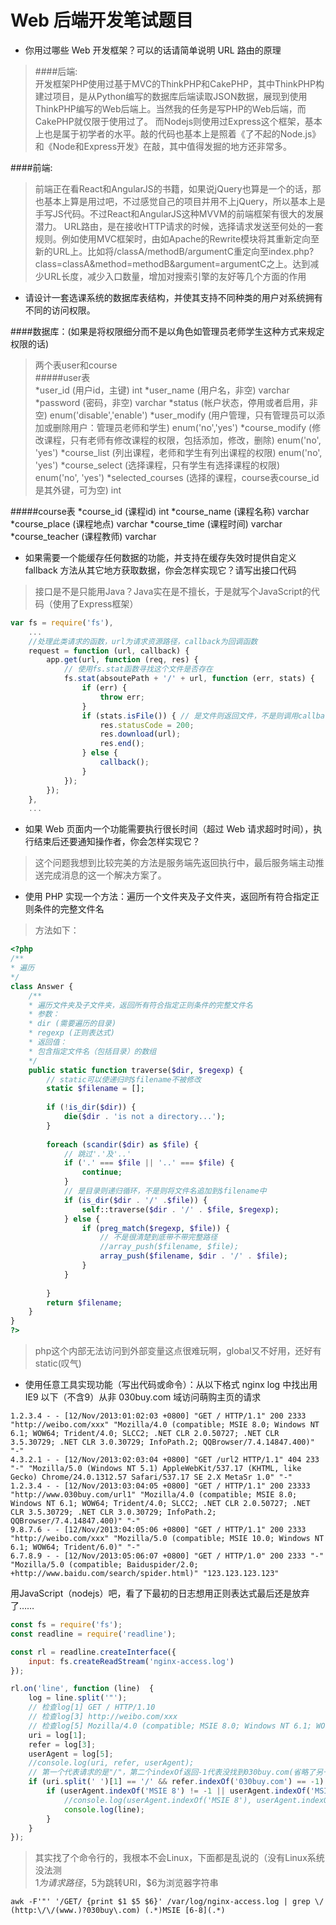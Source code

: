 # Web 后端开发笔试题目

- 你用过哪些 Web 开发框架？可以的话请简单说明 URL 路由的原理

>####后端:     
>开发框架PHP使用过基于MVC的ThinkPHP和CakePHP，其中ThinkPHP构建过项目，是从Python编写的数据库后端读取JSON数据，展现到使用ThinkPHP编写的Web后端上。当然我的任务是写PHP的Web后端，而CakePHP就仅限于使用过了。
>而Nodejs则使用过Express这个框架，基本上也是属于初学者的水平。敲的代码也基本上是照着《了不起的Node.js》和《Node和Express开发》在敲，其中值得发掘的地方还非常多。    

####前端:    
>前端正在看React和AngularJS的书籍，如果说jQuery也算是一个的话，那也基本上算是用过吧，不过感觉自己的项目并用不上jQuery，所以基本上是手写JS代码。不过React和AngularJS这种MVVM的前端框架有很大的发展潜力。
>URL路由，是在接收HTTP请求的时候，选择请求发送至何处的一套规则。例如使用MVC框架时，由如Apache的Rewrite模块将其重新定向至新的URL上。比如将/classA/methodB/argumentC重定向至index.php?class=classA&method=methodB&argument=argumentC之上。达到减少URL长度，减少入口数量，增加对搜索引擎的友好等几个方面的作用

- 请设计一套选课系统的数据库表结构，并使其支持不同种类的用户对系统拥有不同的访问权限。

####数据库：(如果是将权限细分而不是以角色如管理员老师学生这种方式来规定权限的话)   

>两个表user和course     
 #####user表    
 *user_id (用户id，主键) int
 *user_name (用户名，非空) varchar
 *password (密码，非空) varchar
 *status (帐户状态，停用或者启用，非空) enum('disable','enable')
 *user_modify (用户管理，只有管理员可以添加或删除用户：管理员老师和学生) enum('no','yes')
 *course_modify (修改课程，只有老师有修改课程的权限，包括添加，修改，删除) enum('no', 'yes')
 *course_list (列出课程，老师和学生有列出课程的权限) enum('no', 'yes')
 *course_select (选择课程，只有学生有选择课程的权限) enum('no', 'yes')
 *selected_courses (选择的课程，course表course_id是其外键，可为空) int
 
 #####course表
 *course_id (课程id) int
 *course_name (课程名称) varchar
 *course_place (课程地点) varchar
 *course_time (课程时间) varchar 
 *course_teacher (课程教师) varchar

- 如果需要一个能缓存任何数据的功能，并支持在缓存失效时提供自定义 fallback 方法从其它地方获取数据，你会怎样实现它？请写出接口代码

>接口是不是只能用Java？Java实在是不擅长，于是就写个JavaScript的代码（使用了Express框架）
```javascript
var fs = require('fs'),
	...
	//处理此类请求的函数，url为请求资源路径，callback为回调函数
	request = function (url, callback) { 
		app.get(url, function (req, res) {
			// 使用fs.stat函数寻找这个文件是否存在
			fs.stat(absoutePath + '/' + url, function (err, stats) {
				if (err) {
					throw err;
				}
				if (stats.isFile()) { // 是文件则返回文件，不是则调用callback回调
					res.statusCode = 200;
					res.download(url);
					res.end();
				} else {
					callback();
				}
			});
		});
	},
	...
```

- 如果 Web 页面内一个功能需要执行很长时间（超过 Web 请求超时时间），执行结束后还要通知操作者，你会怎样实现它？

>这个问题我想到比较完美的方法是服务端先返回执行中，最后服务端主动推送完成消息的这一个解决方案了。

- 使用 PHP 实现一个方法：遍历一个文件夹及子文件夹，返回所有符合指定正则条件的完整文件名
>方法如下：
```php
<?php
/**
* 遍历
*/
class Answer {
	/**
	* 遍历文件夹及子文件夹，返回所有符合指定正则条件的完整文件名
	* 参数：
	* dir (需要遍历的目录)
	* regexp (正则表达式)
	* 返回值：
	* 包含指定文件名（包括目录）的数组
	*/
	public static function traverse($dir, $regexp) {
		// static可以使递归时$filename不被修改
		static $filename = [];
		
		if (!is_dir($dir)) {
			die($dir . 'is not a directory...');
		}
			
		foreach (scandir($dir) as $file) {
			// 跳过'.'及'..'
			if ('.' === $file || '..' === $file) {
				continue;
			}
			// 是目录则递归循环，不是则将文件名追加到$filename中
			if (is_dir($dir . '/' .$file)) {
				self::traverse($dir . '/' . $file, $regexp);
			} else {
				if (preg_match($regexp, $file)) {
					// 不是很清楚到底带不带完整路径
					//array_push($filename, $file);
					array_push($filename, $dir . '/' . $file);
				}
			}
			
		}
		return $filename;
	}
}
?>
```
>php这个内部无法访问到外部变量这点很难玩啊，global又不好用，还好有static(叹气)

- 使用任意工具实现功能（写出代码或命令）：从以下格式 nginx log 中找出用 IE9 以下（不含9）从非 030buy.com 域访问萌购主页的请求

```
1.2.3.4 - - [12/Nov/2013:01:02:03 +0800] "GET / HTTP/1.1" 200 2333 "http://weibo.com/xxx" "Mozilla/4.0 (compatible; MSIE 8.0; Windows NT 6.1; WOW64; Trident/4.0; SLCC2; .NET CLR 2.0.50727; .NET CLR 3.5.30729; .NET CLR 3.0.30729; InfoPath.2; QQBrowser/7.4.14847.400)" "-"
4.3.2.1 - - [12/Nov/2013:02:03:04 +0800] "GET /url2 HTTP/1.1" 404 233 "-" "Mozilla/5.0 (Windows NT 5.1) AppleWebKit/537.17 (KHTML, like Gecko) Chrome/24.0.1312.57 Safari/537.17 SE 2.X MetaSr 1.0" "-"
1.2.3.4 - - [12/Nov/2013:03:04:05 +0800] "GET / HTTP/1.1" 200 23333 "http://www.030buy.com/url1" "Mozilla/4.0 (compatible; MSIE 8.0; Windows NT 6.1; WOW64; Trident/4.0; SLCC2; .NET CLR 2.0.50727; .NET CLR 3.5.30729; .NET CLR 3.0.30729; InfoPath.2; QQBrowser/7.4.14847.400)" "-"
9.8.7.6 - - [12/Nov/2013:04:05:06 +0800] "GET / HTTP/1.1" 200 2333 "http://weibo.com/xxx" "Mozilla/5.0 (compatible; MSIE 10.0; Windows NT 6.1; WOW64; Trident/6.0)" "-"
6.7.8.9 - - [12/Nov/2013:05:06:07 +0800] "GET / HTTP/1.0" 200 2333 "-" "Mozilla/5.0 (compatible; Baiduspider/2.0; +http://www.baidu.com/search/spider.html)" "123.123.123.123"
```

用JavaScript（nodejs）吧，看了下最初的日志想用正则表达式最后还是放弃了……
```javascript
const fs = require('fs');
const readline = require('readline');

const rl = readline.createInterface({
	input: fs.createReadStream('nginx-access.log')
});

rl.on('line', function (line)  {
	log = line.split('"');
	// 检查log[1] GET / HTTP/1.10
	// 检查log[3] http://weibo.com/xxx
	// 检查log[5] Mozilla/4.0 (compatible; MSIE 8.0; Windows NT 6.1; WOW64; Trident/4.0; SLCC2; .NET CLR 2.0.50727; .NET CLR 3.5.30729; .NET CLR 3.0.30729; InfoPath.2; QQBrowser/7.4.14847.400)
	uri = log[1];
	refer = log[3];
	userAgent = log[5];
	//console.log(uri, refer, userAgent);
	// 第一个代表请求的是"/"，第二个indexOf返回-1代表没找到030buy.com(省略了另一个域名的判断)
	if (uri.split(' ')[1] == '/' && refer.indexOf('030buy.com') == -1) {
		if (userAgent.indexOf('MSIE 8') != -1 || userAgent.indexOf('MSIE 7') != -1) {
			//console.log(userAgent.indexOf('MSIE 8'), userAgent.indexOf('MSIE 7'));
			console.log(line);
		}
	}
});
```

>其实找了个命令行的，我根本不会Linux，下面都是乱说的（没有Linux系统没法测    
>$1为请求路径，$5为跳转URI，$6为浏览器字符串     
```
awk -F'"' '/GET/ {print $1 $5 $6}' /var/log/nginx-access.log | grep \/ (http:\/\/(www.)?030buy\.com) (.*)MSIE [6-8](.*) 
```